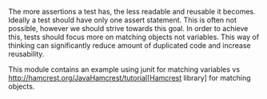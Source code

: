 The more assertions a test has, the less readable and reusable it becomes. Ideally a test should have only one assert statement. This is often not possible, however we should strive towards this goal.
In order to achieve this, tests should focus more on matching objects not variables. This way of thinking can significantly reduce amount of duplicated code and
increase reusability.

This module contains an example using junit for matching variables vs http://hamcrest.org/JavaHamcrest/tutorial[Hamcrest library] for matching objects.
